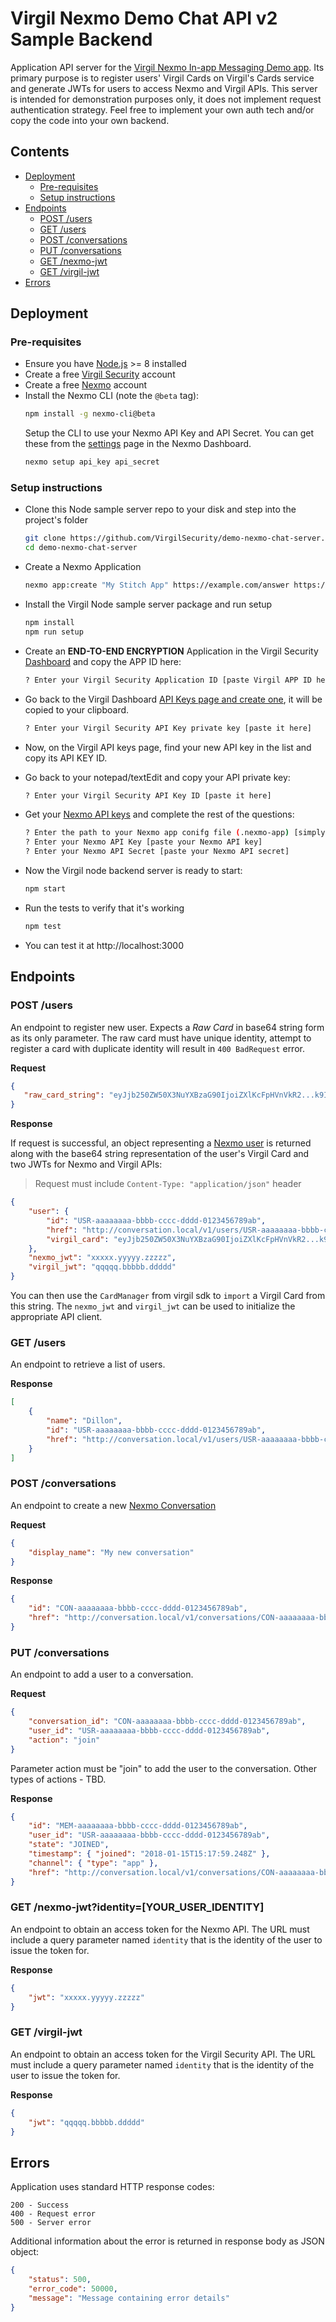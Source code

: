 # Virgil Nexmo Demo Chat API v2 Sample Backend

Application API server for the [Virgil Nexmo In-app Messaging Demo app](https://github.com/VirgilSecurity/demo-nexmo-chat-android). Its primary purpose is to register users' Virgil Cards on  Virgil's Cards service and generate JWTs for users to access Nexmo and Virgil APIs. This server 
is intended for demonstration purposes only, it does not implement request authentication strategy. Feel free to implement your own auth tech and/or copy the code into your own backend.

 ## Contents
 * [Deployment](#deployment)
    * [Pre-requisites](#pre-requisites)
    * [Setup instructions](#setup-instructions)
 * [Endpoints](#endpoints)
    * [POST /users](#post-users)
    * [GET /users](#get-users)
    * [POST /conversations](#post-conversations)
    * [PUT /conversations](#put-conversations)
    * [GET /nexmo-jwt](#get-nexmo-jwt)
    * [GET /virgil-jwt](#get-virgil-jwt)
 * [Errors](#errors)

## Deployment

### Pre-requisites

* Ensure you have [Node.js](https://nodejs.org/en/) >= 8 installed
* Create a free [Virgil Security](https://dashboard.virgilsecurity.com/) account
* Create a free [Nexmo](https://dashboard.nexmo.com/) account
* Install the Nexmo CLI (note the `@beta` tag):
	```sh
	npm install -g nexmo-cli@beta
	```
	Setup the CLI to use your Nexmo API Key and API Secret. You can get these from the 
	[settings](https://dashboard.nexmo.com/settings) page in the Nexmo Dashboard.
	```sh
	nexmo setup api_key api_secret
	```

### Setup instructions

* Clone this Node sample server repo to your disk and step into the project's folder
	```sh
	git clone https://github.com/VirgilSecurity/demo-nexmo-chat-server.git
	cd demo-nexmo-chat-server
	```
	
* Create a Nexmo Application
	```sh
	nexmo app:create "My Stitch App" https://example.com/answer https://example.com/event --type=rtc --keyfile=private.key
	```
	
* Install the Virgil Node sample server package and run setup
	```sh
	npm install
	npm run setup
	```
	
* Create an **END-TO-END ENCRYPTION** Application in the Virgil Security [Dashboard](https://dashboard.virgilsecurity.com/apps/new) and copy the APP ID here:
	```sh
	? Enter your Virgil Security Application ID [paste Virgil APP ID here]
	```
	
* Go back to the Virgil Dashboard [API Keys page and create one](https://dashboard.virgilsecurity.com/api-keys), it will be copied to your clipboard.
	```sh
	? Enter your Virgil Security API Key private key [paste it here]
	```

* Now, on the Virgil API keys page, find your new API key in the list and copy its API KEY ID.  


* Go back to your notepad/textEdit and copy your API private key:
	```sh
	? Enter your Virgil Security API Key ID [paste it here]
	```
	
* Get your [Nexmo API keys](https://dashboard.nexmo.com/getting-started-guide) and complete the rest of the questions:
	```sh
	? Enter the path to your Nexmo app conifg file (.nexmo-app) [simply hit enter]
	? Enter your Nexmo API Key [paste your Nexmo API key]
	? Enter your Nexmo API Secret [paste your Nexmo API secret]
	```
	
* Now the Virgil node backend server is ready to start:
	```sh
	npm start
	```
	
* Run the tests to verify that it's working
	```sh
	npm test
	```
* You can test it at http://localhost:3000
 
 ## Endpoints
 
 ### POST /users
 
 An endpoint to register new user. Expects a _Raw Card_ in base64 string form as its only parameter.
 The raw card must have unique identity, attempt to register a card with duplicate identity will result in
 `400 BadRequest` error.
 
 **Request**
 ```json
{
	"raw_card_string": "eyJjb250ZW50X3NuYXBzaG90IjoiZXlKcFpHVnVkR2...k9In19fQ=="
}
```

**Response**

If request is successful, an object representing a [Nexmo user](https://developer.nexmo.com/stitch/in-app-messaging/guides/simple-conversation)
is returned along with the base64 string representation of the user's Virgil Card and two JWTs for Nexmo and Virgil
APIs:

> Request must include `Content-Type: "application/json"` header 
 
```json
{
	"user": {
		"id": "USR-aaaaaaaa-bbbb-cccc-dddd-0123456789ab",
		"href": "http://conversation.local/v1/users/USR-aaaaaaaa-bbbb-cccc-dddd-0123456789ab",
		"virgil_card": "eyJjb250ZW50X3NuYXBzaG90IjoiZXlKcFpHVnVkR2...k9In19fQ=="
	},
	"nexmo_jwt": "xxxxx.yyyyy.zzzzz",
	"virgil_jwt": "qqqqq.bbbbb.ddddd"
}
```
You can then use the `CardManager` from virgil sdk to `import` a Virgil Card from this string. The `nexmo_jwt` and
 `virgil_jwt` can be used to initialize the appropriate API client.

### GET /users

An endpoint to retrieve a list of users.

**Response**

```json
[
	{
		"name": "Dillon",
		"id": "USR-aaaaaaaa-bbbb-cccc-dddd-0123456789ab",
		"href": "http://conversation.local/v1/users/USR-aaaaaaaa-bbbb-cccc-dddd-0123456789ab"
	}
]
```

### POST /conversations

An endpoint to create a new [Nexmo Conversation](https://developer.nexmo.com/stitch/in-app-messaging/guides/simple-conversation)

**Request**

```json
{
	"display_name": "My new conversation" 
}
```

**Response**

```json
{
	"id": "CON-aaaaaaaa-bbbb-cccc-dddd-0123456789ab",
	"href": "http://conversation.local/v1/conversations/CON-aaaaaaaa-bbbb-cccc-dddd-0123456789ab"
}
```
   
### PUT /conversations

An endpoint to add a user to a conversation.

**Request**

```json
{
	"conversation_id": "CON-aaaaaaaa-bbbb-cccc-dddd-0123456789ab",
	"user_id": "USR-aaaaaaaa-bbbb-cccc-dddd-0123456789ab",
	"action": "join"
}
```

Parameter action must be "join" to add the user to the conversation. Other types of actions - TBD.

**Response**

```json
{ 
	"id": "MEM-aaaaaaaa-bbbb-cccc-dddd-0123456789ab",
	"user_id": "USR-aaaaaaaa-bbbb-cccc-dddd-0123456789ab",
	"state": "JOINED",
	"timestamp": { "joined": "2018-01-15T15:17:59.248Z" },
	"channel": { "type": "app" },
	"href": "http://conversation.local/v1/conversations/CON-aaaaaaaa-bbbb-cccc-dddd-0123456789ab/members/MEM-aaaaaaaa-bbbb-cccc-dddd-0123456789ab"
}
```

### GET /nexmo-jwt?identity=[YOUR_USER_IDENTITY]

An endpoint to obtain an access token for the Nexmo API. The URL must include a query parameter named `identity` that is the identity of the user to issue the token for.

**Response**
```json
{
	"jwt": "xxxxx.yyyyy.zzzzz"
}
```

### GET /virgil-jwt

An endpoint to obtain an access token for the Virgil Security API. The URL must include a query parameter named `identity` that is the identity of the user to issue the token for.

**Response**
```json
{
	"jwt": "qqqqq.bbbbb.ddddd"
}
```

## Errors

Application uses standard HTTP response codes:

```
200 - Success
400 - Request error
500 - Server error
```

Additional information about the error is returned in response body as JSON object:
```json
{
	"status": 500,
	"error_code": 50000,
	"message": "Message containing error details"
}
```
